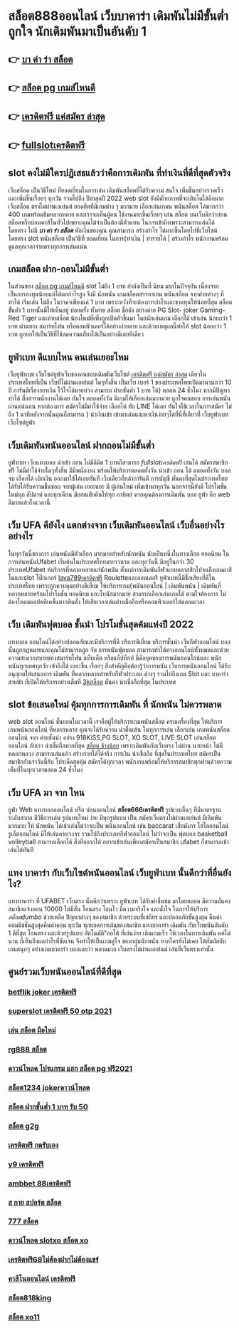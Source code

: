 # สล็อต888ออนไลน์ เว็บบาคาร่า  เดิมพันไม่มีขั้นต่ำ ถูกใจ นักเดิมพันมาเป็นอันดับ 1

## 👉 [บา ค่า ร่า สล็อต](https://mabet.net/20-free-100/)
## 👉 [สล็อต pg เกมส์ไหนดี](https://mabet.net/register/)
## 👉 [เครดิตฟรี แค่สมัคร ล่าสุด](https://member.mabet.net/?action=login)
## 👉 [fullslotเครดิตฟรี](https://mabet.net/)

##  slot  คงไม่มีใครปฏิเสธแล้วว่าคือการเดิมพัน ที่ทำเงินที่ดีที่สุดตัวจริง

เว็บสล็อต เป็นวิธีใหม่  ที่ยอดเยี่ยมในการเล่น เดิมพันสล็อตที่ได้รับความ สนใจ  เพิ่มขึ้นอย่างรวดเร็ว และเพิ่มขึ้นเรื่อยๆ ทุกวัน รวมไปถึง ปีล่าสุดปี 2022 web slot  ยังมีศักยภาพที่จะเติบโตได้อีกมาก เว็บสล็อต ตรงไม่ผ่านเอเย่นต์  ยอดฮิตที่มีเกมต่าง ๆ มากมาย เลือกเล่นเกมน พนันสล็อต ได้มากกว่า 400 เกมพร้อมธีมหลากหลาย และเราจะเห็นผู้คน ใช้งานมากขึ้นเรื่อยๆ เล่น สล็อต บนเว็บดีกว่าบ่อนสล็อตหรือบ่อนคาสิโนทั่วไปเพราะคุณไม่จำเป็นต้องมีตัวแทน ในการเข้าถึงเพราะสามารถเล่นได้โดยตรง ไม่มี ***บา ค่า ร่า สล็อต*** หักเงินของคุณ คุณสามารถ สร้างกำไร ได้มากขึ้นโดยไปที่เว็บไซต์โดยตรง slot พนันสล็อต เป็นวิธีที่ ยอดเยี่ยม ในการ{ทำเงิน | ทำรายได้ | สร้างกำไร พนักงานพร้อมดูแลทุกเวลาจ่ายตรงทุกการเล่นแน่น

##  เกมสล็อต ฝาก-ถอนไม่มีขั้นต่ำ 

ในส่วนของ [สล็อต pg เกมส์ไหนดี](https://member.mabet.net/?action=login) slot  ไม่ถึง  1 บาท กำลังเป็นที่ นิยม มากในปัจจุบัน เนื่องจากเป็นการลงทุนน้อยแต่ได้ผลกำไรสูง จึงมี นักพนัน   เกมสล็อตสรรหาเกม พนันสล็อต จากค่ายต่างๆ ที่ ทำได้  เริ่มเล่น ไม่ถึง  ในราคาเพียงแค่ 1 บาท เพราะหวังที่จะต้องการกำไรและขาดทุนให้น้อยที่สุด สล็อต ขั้นต่ำ   1 บาทนั้นมีให้เห็นอยู่ บ่อยครั้ง  ทั้งค่าย สล็อต ชื่อดัง อย่างค่าย PG Slot- joker Gaming-Red Tiger และค่ายสล็อต น้องใหม่ที่เพิ่งถูกเปิดตัวขึ้นมา โดยนักเล่นเกม   เลือกได้ เข้าเล่น น้อยกว่า  1 บาท ผ่านทาง สมาร์ทโฟน หรือคอมพิวเตอร์ได้อย่างง่ายดาย และด้วยเหตุผลนี้ทำให้ slot  น้อยกว่า   1 บาท ถูกยกให้เป็นวิธีที่ใช้ลดความเสี่ยงได้เป็นอย่างดีเลยทีเดียว


## ยูฟ่าเบท  ดีแบบไหน คนเล่นเยอะไหม

  เว็บยูฟ่าเบท เว็บไซต์ยูฟ่าเว็บของคนชอบเดิมพันเว็บไซต์ [เครดิตฟรี แค่สมัคร ล่าสุด](https://mabet.net/) เดียวในประเทศไทยที่เป็น เว็บที่ไม่ผ่านเอเย่นต์ ใดๆทั้งสิ้น เป็นเว็บ เบอร์ 1 ของประเทศไทยเปิดมานานกว่า 10 ปี การันตีเรื่องการเงิน ไว้ใจได้หายห่วง สามารถ  ฝากขั้นต่ำ 1 บาท ได้} ตลอด 24 ชั่วโมง หากมีปัญหา ทำได้  สื่อสารพนักงานได้เลย ทันใจ ตลอดทั้งวัน  มีเกมให้เลือกเล่นมากมาย ถูกใจคนชอบ การเล่นพนันผ่านแน่นอน หากต้องการ  สมัครไม่มีค่าใช้จ่าย เลือกได้ ทัก LINE  ได้เลย ทันใจใช้เวลาในการสมัคร ไม่ถึง 1 นาทีหลังจากนั้นคุณก็สามารถ } นำเงินเข้า เข้ามาเล่นและหาเงินง่ายๆได้ที่นี่ที่เดียวที่ เว็บยูฟ่าเบท เว็บไซต์ยูฟ่า


##  เว็บเดิมพันพนันออนไลน์   ฝากถอนไม่มีขั้นต่ำ 

ยูฟ่าเบท เว็บแทงบอล  นำเข้า  ถอน  ไม่มีลิมิต  1 บาทก็สามารถ *fullslotเครดิตฟรี* เล่นได้ สมัครสมาชิกฟรี ไม่มีค่าใช้จ่ายใดๆทั้งสิ้น มีมีพนักงาน พร้อมให้บริการตลอดทั้งวัน  นำเข้า  ถอน ได้ ตลอดทั้งวัน  บอลจบ เลือกได้  เบิกเงิน ออกมาใช้ได้เลยทันที  เว็บเดียวที่กล้าการันตี การบัญชี มั่นคงที่สุดในประเทศไทย ได้รับได้รับความชื่นชอบ จากผู้เล่น เยอะแยะ มี ผู้เล่นใหม่  เพิ่มเข้ามาทุกวัน นอกจากนี้ยังมี โปรโมชั่น ใหม่ทุก สัปดาห์  และทุกเดือน มียอดเสียคืนให้ทุก อาทิตย์  หากคุณต้องการเดิมพัน บอล  ยูฟ่า คือ web  ดีมากแล้วในเวลานี้ 

## เว็บ UFA ดียังไง แตกต่างจาก เว็บเดิมพันออนไลน์ เว็บอื่นอย่างไรอย่างไร

 ในทุกวันนี้ของการ เล่นพนันมีตัวเลือก มากมายสำหรับนักพนัน  นับเป็นหนึ่งในทางเลือก ยอดนิยม ในการเล่นพนันUfabet เริ่มต้นในประเทศไทยมายาวนาน และทุกวันนี้ มีอยู่ในกว่า 30 ประเทศUfabet ห้บริการที่หลากหลายแก่นักพนัน ตั้งแต่การเดิมพันกีฬาแบบคลาสสิกไปจนถึงเกมคาสิโนและslot โป๊กเกอร์ [lava789เครดิตฟรี](https://bio.link/tisawago)  Rouletteและลอตเตอรี ยูฟ่าเบทนี้มีชื่อเสียงที่ดีในประเทศไทย เพราะถูกควบคุมอย่างดีเยี่ยม ให้บริการเกม{พนันออนไลน์ | เดิมพันพนัน | เดิมพันที่ หลากหลายพร้อมโปรโมชั่น ยอดนิยม และโบนัสมากมาย สามารถเลือกเล่นเกมได้ ตามใจต้องการ  ไม่ต้องโหลดแอปพลิเคชั่นมากติดตั้ง ให้เสียเวลาเล่นผ่านมือถือหรือคอมพิวเตอร์ได้ตลอดเวลา 


## เว็บ  เดิมพันฟุตบอล ชั้นนำ  โปรโมชั่นสุดค้มแห่งปี 2022

แทงบอล ออนไลน์ได้อย่างปลอดภัยและมีบริการที่ดี บริการดีเยี่ยม บริการชั้นนำ เว็บกีฬาออนไลน์ บอล นั้นถูกกฎหมายและคุณไม่สามารถถูก จับ  การพนันฟุตบอล สามารถทำได้ทางออนไลน์ทั้งหมดและด้วยความสะดวกสบายของสมาร์ทโฟน แท็บเล็ต หรือแล็ปท็อป นี่คือยุคของการพนันออนไลน์และ พนักพนันทุกเพศทุกวัย เข้าถึงได้ เยอะขึ้น เรื่อยๆ สิ่งสำคัญคือต้องรู้ว่าการพนัน  เว็บการพนันออนไลน์ ได้รับอนุญาตให้เสนอการ เดิมพัน ที่หลากหลายสำหรับกีฬาประเภท ต่างๆ รวมไปถึงเกม Slot และ บาคาร่าสายฟ้า  ที่เปิดให้บริการอย่างเต็มที่ [3kสล็อต](https://mabet.net/credit-free-50/) มั่นคง น่าเชื่อถือที่สุด ในประเทศ 

##  slot   ข้อเสนอใหม่  คุ้มทุกการการเดิมพัน ที่ นักพนัน ไม่ควรพลาด

 web  slot ออนไลน์  ชั้นยอดในเวลานี้ เราคือผู้ให้บริการเกมพนันสล็อต ครบเครื่องที่สุด  ให้บริการ  เกมพนันออนไลน์ ที่หลากหลาย คุณจะได้รับความ น่าตื่นเต้น ในทุกการเล่น เลือกเล่น เกมพนันสล็อตออนไลน์ จาก ค่ายชั้นนำ อย่าง 918KiSS,PG SLOT, XO SLOT, LIVE SLOT เล่นสล็อตออนไลน์ กับเรา  น่าเชื่อถือมากที่สุด [สล็อต ช้างน้อย](https://mabet.net/) เพราะเดิมพันกับเว็บตรง ไม่ผ่าน นายหน้า ไม่มีหลอกหลวง  สามารถเล่นแล้ว สร้างรายได้ได้จริง การเงิน น่าเชือถือ ที่สุดในประเทศไทย สมัครเป็นสมาชิกกับเราวันนี้รับ  โปรเด็ดสุดคุ้ม  สมัครได้ทุกเวลา พนักงานพร้อมให้บริการสมาชิกทุกท่านด้วยความเต็มที่ในทุกเวลาตลอด 24 ชั่วโมง


## เว็บ UFA มา จาก ไหน

 ยูฟ่า  Web  แทงบอลออนไลน์    หรือ  บ่อนออนไลน์ **สล็อต666เครดิตฟรี**  รูปแบบอื่นๆ   ที่มีมาตรฐานระดับสากล  มีวิธีการเล่น  รูปแบบใหม่  ง่าย    มีทุกรูปแบบ  เป็น   สมัครเว็บตรงไม่ผ่านเอเย่นต์   มีเดิมพันมากมาย   ให้ นักพนัน  ได้เข้าเล่นไม่ว่าจะเป็น  พนันออนไลน์   เช่น  baccarat เสือมังกร ไฮโลออนไลน์   รูเล็ตออนไลน์    มีให้เล่นครบวงจร   รวมไปถึงประเภทกีฬาออนไลน์   ไม่ว่าจะเป็น ฟุตบอล    basketball  volleyball
  สามารถเลือกได้  สิ่งที่อยากได้ อยากเข้าเล่นเพียงสมัครเป็นสมาชิก    ufabet  ก็สามารถเข้าเล่นได้ทันที


## แทง บาคาร่า กับเว็บไซต์พนันออนไลน์  เว็บยูฟ่าเบท  นั้นดีกว่าที่อื่นยังไง?

แทงบาคาร่า ที่ UFABET เว็บตรง นั้นดีกว่าเพราะ ยูฟ่าเบท  ได้รับคำชื่นชม มาโดยตลอด มีความมั่นคง สมาชิกแจ้งถอน 10000 ไม่มีอั้น โอนตรง โอนไว มีความจริงใจ และตั้งใจ ในการให้บริการ *สล็อตdumbo*  ช่วยเหลือ ปัญหาต่างๆ ของสมาชิก ด้วยระบบที่เสถียร และปลอดภัยขั้นสูงสุด คืนค่าคอมมิชชั่นสูงสุดคืนค่าคอม  ทุกวัน ทุกยอดการเล่นของสมาชิก แทงบาคาร่า  เดิมพัน กับเว็บพนันอันดับ 1 ดีที่สุด  โอนตรง และด้วยรูปแบบ อัตโนมัติ”ออโต้ ที่เล่นง่าย เดินเกมเร็ว ใช้เวลาในการเดิมพัน แค่ไม่นาน ก็เห็นถึงผลกำไรที่ชัดเจน จึงทำให้เป็นเกมคู่ใจ ของกลุ่มนักพนัน หากใครยังไม่เคย ได้สัมผัสกับเกมสนุกๆ อย่างเกมบาคาร่า บอกเลยว่า พลาดมาก  เว็บตรงไม่ผ่านเอเย่นต์ เล่นที่เว็บตรงเท่านั้น


## ศูนย์รวมเว็บพนันออนไลน์ที่ดีที่สุด

### [betflik joker เครดิตฟรี](https://atom.io/themes/PG%20เว็บตรง%20%20เครดิตฟรี%20100%20รับ%20ต้น%20ชั่วโมง%20008%20สล็อต%2020รับ100%20ของแท้%20100%)
### [superslot เครดิตฟรี 50 otp 2021](https://atom.io/themes/PG%20เว็บตรง%20%20สล็อต918kiss%20008%20สล็อต%2020รับ100%20ของแท้%20100%)
### [เล่น สล็อต มือใหม่](https://atom.io/themes/PG%20เว็บตรง%20%20สล็อต%20เว็บ%20ใหญ่%20อันดับ%201%20008%20สล็อต%2020รับ100%20ของแท้%20100%)
### [rg888 สล็อต](https://atom.io/themes/PG%20เว็บตรง%20%20สล็อต%20ยืนยัน%20otp%20รับเครดิตฟรี%20008%20สล็อต%2020รับ100%20ของแท้%20100%)
### [ดาวน์โหลด โปรแกรม แฮก สล็อต pg ฟรี2021](https://atom.io/themes/PG%20เว็บตรง%20%20g1g2สล็อต%20008%20สล็อต%2020รับ100%20ของแท้%20100%)
### [สล็อต1234 jokerดาวน์โหลด](https://atom.io/themes/PG%20เว็บตรง%20%20super%20slot%20เครดิตฟรี%2050%20008%20สล็อต%2020รับ100%20ของแท้%20100%)
### [สล็อต ฝากขั้นต่ำ 1 บาท รับ 50](https://atom.io/themes/PG%20เว็บตรง%20%20sa%20เครดิตฟรี%20100%20ไม่ต้องแชร์%20008%20สล็อต%2020รับ100%20ของแท้%20100%)
### [สล็อต g2g](https://atom.io/themes/PG%20เว็บตรง%20%20mgm%20สล็อต%20008%20สล็อต%2020รับ100%20ของแท้%20100%)
### [เครดิตฟรี กดรับเอง](https://atom.io/themes/PG%20เว็บตรง%20%20เครดิตฟรี%2050%20ทำ%20ยอด%20600%20ถอนได้%20300%20ล่าสุด%20008%20สล็อต%2020รับ100%20ของแท้%20100%)
### [y9 เครดิตฟรี](https://atom.io/themes/PG%20เว็บตรง%20%20เว็บ%20สล็อต%20ฝาก%2020%20รับ%20100ล่าสุด%20008%20สล็อต%2020รับ100%20ของแท้%20100%)
### [ambbet 88เครดิตฟรี](https://atom.io/themes/PG%20เว็บตรง%20%20สล็อตฝาก-ถอน%20ไม่มี%20ขั้น%20ต่ํา%20วอ%20เลท%20เครดิตฟรี%20008%20สล็อต%2020รับ100%20ของแท้%20100%)
### [ส กาย สปอร์ต สล็อต](https://atom.io/themes/PG%20เว็บตรง%20%20hiloสล็อต%20008%20สล็อต%2020รับ100%20ของแท้%20100%)
### [777 สล็อต](https://atom.io/themes/PG%20เว็บตรง%20%20สล็อต191%20008%20สล็อต%2020รับ100%20ของแท้%20100%)
### [ดาวน์โหลด slotxo สล็อต xo](https://atom.io/themes/PG%20เว็บตรง%20%20เครดิตฟรี%2050%20แค่สมัครล่าสุด%20008%20สล็อต%2020รับ100%20ของแท้%20100%)
### [เครดิตฟรี68ไม่ต้องฝากไม่ต้องแชร์](https://atom.io/themes/PG%20เว็บตรง%20%20superslot%20เครดิตฟรี%2050%20แค่สมัคร%20008%20สล็อต%2020รับ100%20ของแท้%20100%)
### [คาสิโนออนไลน์ เครดิตฟรี](https://atom.io/themes/PG%20เว็บตรง%20%20เครดิตฟรี%20100%20ไม่ต้องฝาก%20ไม่ต้องแชร์%20แค่สมัคร%202021%20008%20สล็อต%2020รับ100%20ของแท้%20100%)
### [สล็อต818king](https://atom.io/themes/PG%20เว็บตรง%20%20xoสล็อต%20008%20สล็อต%2020รับ100%20ของแท้%20100%)
### [สล็อต xo11](https://atom.io/themes/PG%20เว็บตรง%20%20สล็อต4u%20008%20สล็อต%2020รับ100%20ของแท้%20100%)